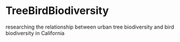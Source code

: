 # TreeBirdBiodiversity
researching the relationship between urban tree biodiversity and bird biodiversity in California

